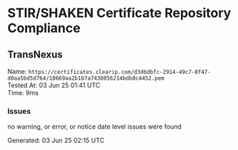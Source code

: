 # STIR/SHAKEN Certificate Repository Compliance

## TransNexus

Name: `https://certificates.clearip.com/d3d6dbfc-2914-49c7-8f47-d0aa5bd5d764/18669aa2b1b7a7430856214bdb8c4452.pem`\
Tested At: 03 Jun 25 01:41 UTC\
Time: 9ms

### Issues

no warning, or error, or notice date level issues were found

Generated: 03 Jun 25 02:15 UTC